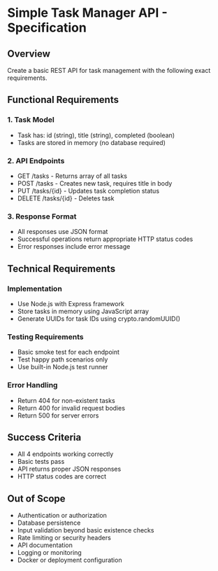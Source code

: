 # Simple Task Manager API - Specification

## Overview

Create a basic REST API for task management with the following exact requirements.

## Functional Requirements

### 1. Task Model
- Task has: id (string), title (string), completed (boolean)
- Tasks are stored in memory (no database required)

### 2. API Endpoints
- GET /tasks - Returns array of all tasks
- POST /tasks - Creates new task, requires title in body
- PUT /tasks/{id} - Updates task completion status
- DELETE /tasks/{id} - Deletes task

### 3. Response Format
- All responses use JSON format
- Successful operations return appropriate HTTP status codes
- Error responses include error message

## Technical Requirements

### Implementation
- Use Node.js with Express framework
- Store tasks in memory using JavaScript array
- Generate UUIDs for task IDs using crypto.randomUUID()

### Testing Requirements
- Basic smoke test for each endpoint
- Test happy path scenarios only
- Use built-in Node.js test runner

### Error Handling
- Return 404 for non-existent tasks
- Return 400 for invalid request bodies
- Return 500 for server errors

## Success Criteria

- All 4 endpoints working correctly
- Basic tests pass
- API returns proper JSON responses
- HTTP status codes are correct

## Out of Scope

- Authentication or authorization
- Database persistence
- Input validation beyond basic existence checks
- Rate limiting or security headers
- API documentation
- Logging or monitoring
- Docker or deployment configuration
